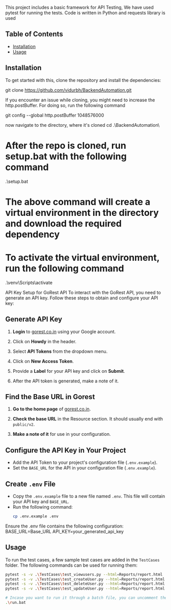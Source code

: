 This project includes a basic framework for API Testing, We have used pytest for running the tests. Code is written in Python and requests library is used

## Table of Contents
- [Installation](#installation)
- [Usage](#usage)


## Installation
To get started with this, clone the repository and install the dependencies:

git clone https://github.com/vidurbh/BackendAutomation.git

If you encounter an issue while cloning, you might need to increase the http.postBuffer. For doing so, run the following command

git config --global http.postBuffer 1048576000

now navigate to the directory, where it's cloned
cd .\BackendAutomation\
 
# After the repo is cloned, run setup.bat with the following command

.\setup.bat 
# The above command will create a virtual environment in the directory and download the required dependency

# To activate the virtual environment, run the following command
.\venv\Scripts\activate

API Key Setup for GoRest API
To interact with the GoRest API, you need to generate an API key. Follow these steps to obtain and configure your API key:

## Generate API Key

1. **Login** to [gorest.co.in](https://gorest.co.in/) using your Google account.

2. Click on **Howdy** in the header.

3. Select **API Tokens** from the dropdown menu.

4. Click on **New Access Token**.

5. Provide a **Label** for your API key and click on **Submit**.

6. After the API token is generated, make a note of it.

## Find the Base URL in Gorest

1. **Go to the home page** of [gorest.co.in](https://gorest.co.in/).

2. **Check the base URL** in the Resource section. It should usually end with `public/v2`.

3. **Make a note of it** for use in your configuration.


## Configure the API Key in Your Project
   - Add the API Token to your project's configuration file (`.env.example`).
   - Set the `BASE_URL` for the API in your configuration file (`.env.example`).

## Create `.env` File
   - Copy the `.env.example` file to a new file named `.env`. This file will contain your API key and `BASE_URL`.
   - Run the following command:
     ```sh
     cp .env.example .env
     ```

Ensure the .env file contains the following configuration:
BASE_URL=Base_URL
API_KEY=your_generated_api_key

## Usage
To run the test cases, a few sample test cases are added in the `TestCases` folder. The following commands can be used for running them:

```sh
pytest -s -v .\TestCases\test_viewusers.py --html=Reports/report.html
pytest -s -v .\TestCases\test_createUser.py --html=Reports/report.html
pytest -s -v .\TestCases\test_deleteUser.py --html=Reports/report.html
pytest -s -v .\TestCases\test_updateUser.py --html=Reports/report.html 

# Incase you want to run it through a batch file, you can uncomment the desired command and run it.
.\run.bat

```



